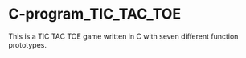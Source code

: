# C-program_TIC_TAC_TOE
This is a TIC TAC TOE game written in C with seven different function prototypes.
